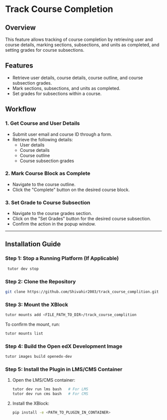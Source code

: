# Track Course Completion

## Overview
This feature allows tracking of course completion by retrieving user and course details, marking sections, subsections, and units as completed, and setting grades for course subsections.

## Features
- Retrieve user details, course details, course outline, and course subsection grades.
- Mark sections, subsections, and units as completed.
- Set grades for subsections within a course.

## Workflow

### 1. Get Course and User Details
- Submit user email and course ID through a form.
- Retrieve the following details:
  - User details
  - Course details
  - Course outline
  - Course subsection grades

### 2. Mark Course Block as Complete
- Navigate to the course outline.
- Click the "Complete" button on the desired course block.

### 3. Set Grade to Course Subsection
- Navigate to the course grades section.
- Click on the "Set Grades" button for the desired course subsection.
- Confirm the action in the popup window.

---

## Installation Guide

### Step 1: Stop a Running Platform (If Applicable)
```sh
 tutor dev stop
```

### Step 2: Clone the Repository
```sh
git clone https://github.com/Shivahir2003/track_course_complition.git
```

### Step 3: Mount the XBlock
```sh
tutor mounts add <FILE_PATH_TO_DIR>/track_course_complition
```
To confirm the mount, run:
```sh
tutor mounts list
```

### Step 4: Build the Open edX Development Image
```sh
tutor images build openedx-dev
```

### Step 5: Install the Plugin in LMS/CMS Container
1. Open the LMS/CMS container:
   ```sh
   tutor dev run lms bash   # For LMS
   tutor dev run cms bash   # For CMS
   ```
2. Install the XBlock:
   ```sh
   pip install -e <PATH_TO_PLUGIN_IN_CONTAINER>
   ```

